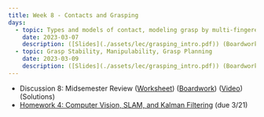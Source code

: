 ```yaml
---
title: Week 8 - Contacts and Grasping
days:
  - topic: Types and models of contact, modeling grasp by multi-fingered hands
    date: 2023-03-07
    description: ([Slides](./assets/lec/grasping_intro.pdf)) (Boardwork) (Video)  
  - topic: Grasp Stability, Manipulability, Grasp Planning
    date: 2023-03-09
    description: ([Slides](./assets/lec/grasping_intro.pdf)) (Boardwork) (Video) 
---
```


- Discussion 8: Midsemester Review ([Worksheet](./assets/disc/Discussion_8_Midsemester_Review.pdf)) ([Boardwork](./assets/disc/Discussion_8_Midsemester_Review_Boardwork.pdf)) ([Video](https://youtu.be/bMQONBueEgU)) (Solutions)
- [Homework 4: Computer Vision, SLAM, and Kalman Filtering](./assets/hw/Homework_4__Vision_and_Estimation.pdf) (due 3/21)

<a id="Week9"></a>
